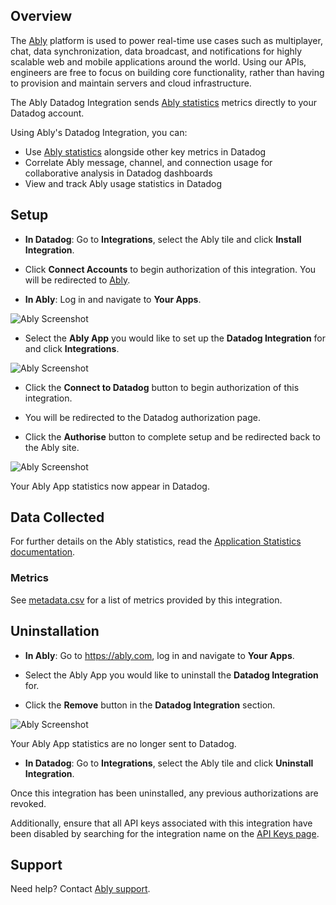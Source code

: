 ## Overview
The [Ably][1] platform is used to power real-time use cases such as multiplayer, chat, data synchronization, data broadcast, and notifications for highly scalable web and mobile applications around the world. Using our APIs, engineers are free to focus on building core functionality, rather than having to provision and maintain servers and cloud infrastructure.

The Ably Datadog Integration sends [Ably statistics][2] metrics directly to your Datadog account.

Using Ably's Datadog Integration, you can:
- Use [Ably statistics][2] alongside other key metrics in Datadog
- Correlate Ably message, channel, and connection usage for collaborative analysis in Datadog dashboards
- View and track Ably usage statistics in Datadog

## Setup

- **In Datadog**: Go to **Integrations**, select the Ably tile and click **Install Integration**.

- Click **Connect Accounts** to begin authorization of this integration. You will be redirected to [Ably][1].

- **In Ably**: Log in and navigate to **Your Apps**.

![Ably Screenshot][3]

- Select the **Ably App** you would like to set up the **Datadog Integration** for and click **Integrations**.

![Ably Screenshot][4]

- Click the **Connect to Datadog** button to begin authorization of this integration.

- You will be redirected to the Datadog authorization page.

- Click the **Authorise** button to complete setup and be redirected back to the Ably site.

![Ably Screenshot][5]

Your Ably App statistics now appear in Datadog.


## Data Collected
For further details on the Ably statistics, read the [Application Statistics documentation][8].

### Metrics
See [metadata.csv][7] for a list of metrics provided by this integration.

## Uninstallation

- **In Ably**: Go to https://ably.com, log in and navigate to **Your Apps**.

- Select the Ably App you would like to uninstall the **Datadog Integration** for.

- Click the **Remove** button in the **Datadog Integration** section.

![Ably Screenshot][6]

Your Ably App statistics are no longer sent to Datadog.

- **In Datadog**: Go to **Integrations**, select the Ably tile and click **Uninstall Integration**.

Once this integration has been uninstalled, any previous authorizations are revoked.

Additionally, ensure that all API keys associated with this integration have been disabled by searching for the integration name on the [API Keys page][9].

## Support
Need help? Contact [Ably support][10].

[1]: https://ably.com
[2]: https://ably.com/docs/general/statistics
[3]: https://raw.githubusercontent.com/DataDog/integrations-extras/master/ably/images/your-apps.png
[4]: https://raw.githubusercontent.com/DataDog/integrations-extras/master/ably/images/integrations.png
[5]: https://raw.githubusercontent.com/DataDog/integrations-extras/master/ably/images/setup-integration.png
[6]: https://raw.githubusercontent.com/DataDog/integrations-extras/master/ably/images/uninstall-integration.png
[7]: https://github.com/DataDog/integrations-extras/blob/master/ably/metadata.csv
[8]: https://ably.com/docs/general/statistics
[9]: https://app.datadoghq.com/organization-settings/api-keys?filter=Ably
[10]: https://ably.com/support
